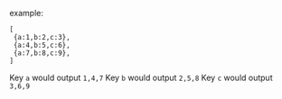 example:

```
[
 {a:1,b:2,c:3},
 {a:4,b:5,c:6},
 {a:7,b:8,c:9},
]
```
Key `a` would output `1,4,7`
Key `b` would output `2,5,8`
Key `c` would output `3,6,9`